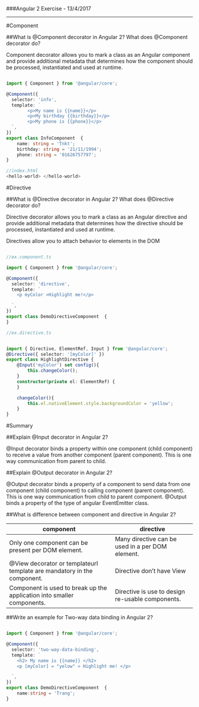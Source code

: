 ###Angular 2  Exercise - 13/4/2017


----------

#Component

##What is @Component decorator in Angular 2? What does @Component decorator do?


Component decorator allows you to mark a class as an Angular component and provide additional metadata that determines how the component should be processed, instantiated and used at runtime.

```typescript

import { Component } from '@angular/core';

@Component({
  selector: 'info',
  template: `
 		<p>My name is {{name}}</p>
 		<p>My birthday {{birthday}}</p>
 		<p>My phone is {{phone}}</p>
  `,
})
export class InfoComponent  { 
	name: string = 'Tnkt';
	birthday: string = '21/11/1994';
	phone: string = '01626757797';
}

//index.html
<hello-world> </hello-world>

```

#Directive

##What is @Directive decorator in Angular 2? What does @Directive decorator do?

Directive decorator allows you to mark a class as an Angular directive and provide additional metadata that determines how the directive should be processed, instantiated and used at runtime.

Directives allow you to attach behavior to elements in the DOM


```typescript

//ex.component.ts

import { Component } from '@angular/core';

@Component({
  selector: 'directive',
  template: `
  	<p myColor >Highlight me!</p>

  `,
})
export class DemoDirectiveComponent  { 
}

//ex.directive.ts


import { Directive, ElementRef, Input } from '@angular/core';
@Directive({ selector: '[myColor]' })
export class HighlightDirective {
	@Input('myColor') set config(){
		this.changeColor();
	}
	constructor(private el: ElementRef) {
	}

	changeColor(){
		this.el.nativeElement.style.backgroundColor = 'yellow';
	}
}

```
#Summary

##Explain @Input decorator in Angular 2?

 @Input decorator binds a property within one component (child component) to receive a value from another component (parent component). This is one way communication from parent to child. 
 
##Explain @Output decorator in Angular 2?

@Output decorator binds a property of a component to send data from one component (child component) to calling component (parent component). This is one way communication from child to parent component. @Output binds a property of the type of angular EventEmitter class.

##What is difference between component and directive in Angular 2?

| component | directive |
| --------- | --------- |
|Only one component can be present per DOM element.|Many directive can be used in a per DOM element.|
|@View decorator or templateurl template are mandatory in the component. |Directive don’t have View|
|Component is used to break up the application into smaller components.|Directive is use to design re-usable components.


##Write an example for Two-way data binding in Angular 2?

```typescript

import { Component } from '@angular/core';

@Component({
  selector: 'two-way-data-binding',
  template: `
	<h2> My name is {{name}} </h2>
  	<p [myColor] = "yelow" > Highlight me! </p>

  `,
})
export class DemoDirectiveComponent  { 
	name:string = 'Trang';
}

```

